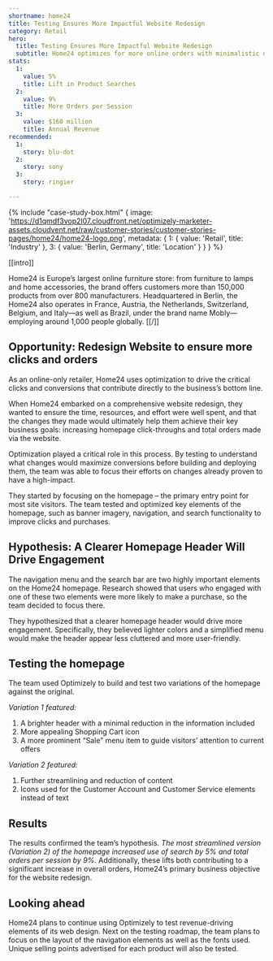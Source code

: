 ```yaml
---
shortname: home24
title: Testing Ensures More Impactful Website Redesign
category: Retail
hero:
  title: Testing Ensures More Impactful Website Redesign
  subtitle: Home24 optimizes for more online orders with minimalistic design
stats:
  1:
    value: 5%
    title: Lift in Product Searches
  2:
    value: 9%
    title: More Orders per Session
  3:
    value: $160 million
    title: Annual Revenue
recommended:
  1:
    story: blu-dot
  2:
    story: sony
  3:
    story: ringier

---
```

{% include "case-study-box.html"
  {
    image: 'https://d1qmdf3vop2l07.cloudfront.net/optimizely-marketer-assets.cloudvent.net/raw/customer-stories/customer-stories-pages/home24/home24-logo.png',
    metadata: {
      1: {
        value: 'Retail',
        title: 'Industry'
      },
      3: {
        value: 'Berlin, Germany',
        title: 'Location'
      }
    }
  }
%}

[[intro]]

Home24 is Europe’s largest online furniture store: from furniture to lamps and home accessories, the brand offers customers more than 150,000 products from over 800 manufacturers. Headquartered in Berlin, the Home24 also operates in France, Austria, the Netherlands, Switzerland, Belgium, and Italy—as well as Brazil, under the brand name Mobly—employing around 1,000 people globally.
[[/]]

## Opportunity: Redesign Website to ensure more clicks and orders

As an online-only retailer, Home24 uses optimization to drive the critical clicks and conversions that contribute directly to the business’s bottom line. 

When Home24 embarked on a comprehensive website redesign, they wanted to ensure the time, resources, and effort were well spent, and that the changes they made would ultimately help them achieve their key business goals: increasing homepage click-throughs and total orders made via the website. 

Optimization played a critical role in this process. By testing to understand what changes would maximize conversions before building and deploying them, the team was able to focus their efforts on changes already proven to have a high-impact. 

They started by focusing on the homepage – the primary entry point for most site visitors. The team tested and optimized key elements of the homepage, such as banner imagery, navigation, and search functionality to improve clicks and purchases. 

## Hypothesis: A Clearer Homepage Header Will Drive Engagement

The navigation menu and the search bar are two highly important elements on the Home24 homepage. Research showed that users who engaged with one of these two elements were more likely to make a purchase, so the team decided to focus there. 

They hypothesized that a clearer homepage header would drive more engagement. Specifically, they believed lighter colors and a simplified menu would make the header appear less cluttered and more user-friendly. 

## Testing the homepage

The team used Optimizely to build and test two variations of the homepage against the original. 

*Variation 1 featured:* 

1. A brighter header with a minimal reduction in the information included
2. More appealing Shopping Cart icon
3. A more prominent “Sale” menu item to guide visitors’ attention to current offers

*Variation 2 featured:*

1. Further streamlining and reduction of content
2. Icons used for the Customer Account and Customer Service elements instead of text 

## Results

The results confirmed the team’s hypothesis. *The most streamlined version (Variation 2) of the homepage increased use of search by 5% and total orders per session by 9%.* Additionally, these lifts both contributing to a significant increase in overall orders, Home24’s primary business objective for the website redesign. 

## Looking ahead

Home24 plans to continue using Optimizely to test revenue-driving elements of its web design. Next on the testing roadmap, the team plans to focus on the layout of the navigation elements as well as the fonts used. Unique selling points advertised for each product will also be tested.
